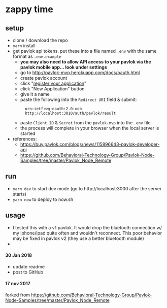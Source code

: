 # zappy time



## setup
- clone / download the repo
- `yarn` install
- get pavlok api tokens. put these into a file named `.env` with the same format as `.env.example`
  - **you may also need to allow API access to your pavlok via the pavlok mobile app... look under settings**
  - go to http://pavlok-mvp.herokuapp.com/docs/oauth.html
  - create pavlok account
  - click "[register your application](http://pavlok-mvp.herokuapp.com/oauth/applications)"
  - click "New Application" button
  - give it a name
  - paste the following into the `Redirect URI` field & submit:
    ```
      urn:ietf:wg:oauth:2.0:oob
      http://localhost:3010/auth/pavlok/result
    ```
  - paste `Client ID` & `Secret` from the `pavlok-mvp` into the `.env` file.
  - the process will complete in your browser when the local server is started
- references:
  - https://buy.pavlok.com/blogs/news/115896643-pavlok-developer-api
  - https://github.com/Behavioral-Technology-Group/Pavlok-Node-Samples/tree/master/Pavlok_Node_Remote


## run
- `yarn dev` to start dev mode (go to http://localhost:3000 after the server starts)
- `yarn now` to deploy to now.sh


## usage
- I tested this with a v1 pavlok. It would drop the bluetooth connection w/ my iphone/ipad quite often and wouldn't reconnect. This poor behavior may be fixed in pavlok v2 (they use a better bluetooth module)
-


#### 30 Jan 2018
- update readme
- post to GitHub

#### 17 nov 2017
forked from https://github.com/Behavioral-Technology-Group/Pavlok-Node-Samples/tree/master/Pavlok_Node_Remote
